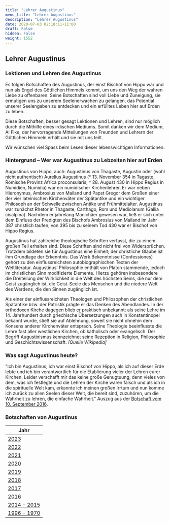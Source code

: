 ```yaml
---
title: "Lehrer Augustinus"
menu_title: "Lehrer Augustinus"
description: "Lehrer Augustinus"
date: 2020-07-03 02:18:11+11:00
draft: False
hidden: False
weight: 1552
---
```

## Lehrer Augustinus

### Lektionen und Lehren des Augustinus

Es folgen Botschaften des Augustinus, der einst Bischof von Hippo war und nun als Engel des Göttlichen Himmels kommt, um uns den Weg der wahren Liebe zu offenbaren. Seine Botschaften sind voll Liebe und Zuneigung, sie ermutigen uns zu unserem Seelenerwachen zu gelangen, das Potential unserer Seelengaben zu entdecken und ein erfülltes Leben hier auf Erden zu leben.

Diese Botschaften, besser gesagt Lektionen und Lehren, sind nur möglich durch die Mithilfe eines irdischen Mediums. Somit danken wir dem Medium, Al Fike, der hervorragende Mitteilungen von Freunden und Lehrern der Göttlichen Himmeln erhält und sie mit uns teilt.

Wir wünschen viel Spass beim Lesen dieser lebenswichtigen Informationen.  

### Hintergrund – Wer war Augustinus zu Lebzeiten hier auf Erden

Augustinus von Hippo, auch: Augustinus von Thagaste, Augustin oder (wohl nicht authentisch) Aurelius Augustinus (* 13. November 354 in Tagaste, Römische Provinz Africa proconsularis; † 28. August 430 in Hippo Regius in Numidien, Numidia) war ein numidischer Kirchenlehrer. Er war neben Hieronymus, Ambrosius von Mailand und Papst Gregor dem Großen einer der vier lateinischen Kirchenväter der Spätantike und ein wichtiger Philosoph an der Schwelle zwischen Antike und Frühmittelalter. Augustinus war zunächst Rhetor in Thagaste, Carthago, Rom und Mediolanum (Gallia cisalpina). Nachdem er jahrelang Manichäer gewesen war, ließ er sich unter dem Einfluss der Predigten des Bischofs Ambrosius von Mailand im Jahr 387 christlich taufen; von 395 bis zu seinem Tod 430 war er Bischof von Hippo Regius.

Augustinus hat zahlreiche theologische Schriften verfasst, die zu einem großen Teil erhalten sind. Diese Schriften sind nicht frei von Widersprüchen. Trotzdem bildeten sie für Augustinus eine Einheit; der christliche Glaube ist ihm Grundlage der Erkenntnis. Das Werk Bekenntnisse (Confessiones) gehört zu den einflussreichsten autobiographischen Texten der Weltliteratur. Augustinus’ Philosophie enthält von Platon stammende, jedoch im christlichen Sinn modifizierte Elemente. Hierzu gehören insbesondere die Dreiteilung der Wirklichkeit in die Welt des höchsten Seins, die nur dem Geist zugänglich ist, die Geist-Seele des Menschen und die niedere Welt des Werdens, die den Sinnen zugänglich ist.

Als einer der einflussreichsten Theologen und Philosophen der christlichen Spätantike bzw. der Patristik prägte er das Denken des Abendlandes. In der orthodoxen Kirche dagegen blieb er praktisch unbekannt; als seine Lehre im 14. Jahrhundert durch griechische Übersetzungen auch in Konstantinopel bekannt wurde, stieß sie auf Ablehnung, soweit sie nicht ohnehin dem Konsens anderer Kirchenväter entsprach. Seine Theologie beeinflusste die Lehre fast aller westlichen Kirchen, ob katholisch oder evangelisch. Der Begriff Augustinismus kennzeichnet seine Rezeption in Religion, Philosophie und Geschichtswissenschaft. *[Quelle Wikipedia]*

### Was sagt Augustinus heute?

"Ich bin Augustinus, ich war einst Bischof von Hippo, als ich auf dieser Erde lebte und ich bin verantwortlich für die Etablierung vieler der Lehren eurer Kirchen. Leider verschafft mir das keine große Genugtuung, denn vieles von dem, was ich festlegte und die Lehren der Kirche waren falsch und als ich in die spirituelle Welt kam, erkannte ich meinen großen Irrtum und nun komme ich zurück zu allen Seelen dieser Welt, die bereit sind, zuzuhören, um die Wahrheit zu lehren, die einfache Wahrheit." Auszug aus der [Botschaft vom 10. September 2016](/aktuelle-botschaften/aktuelle-botschaften-in-reihenfolge-des-datums/aktuelle-botschaften-2016/die-goettliche-liebe-wird-die-welt-veraendern-af-augustine-10-september-2016/).

### Botschaften von Augustinus

| **Jahr**
|---
| [2023](/schule-der-wahrheit/augustinus-2023/) |
| [2022](/schule-der-wahrheit/augustinus-2022/) |
| [2021](/schule-der-wahrheit/augustinus-2021/) |
| [2020](/schule-der-wahrheit/augustinus-2020/) |
| [2019](/schule-der-wahrheit/augustinus-2019/) |
| [2018](/schule-der-wahrheit/augustinus-2018/) |
| [2017](/schule-der-wahrheit/augustinus-2017/) |
| [2016](/schule-der-wahrheit/augustinus-2016/) |
| [2014 - 2015](/schule-der-wahrheit/augustinus-2014-2015/) |
| [1996 - 1970](/schule-der-wahrheit/augustinus-1969-1970/) |
